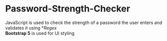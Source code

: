 # Password-Strength-Checker
JavaScript is used to check the strength of a password the user enters and validates it using **Regex*</br>
**Bootstrap 5** is used for UI styling
